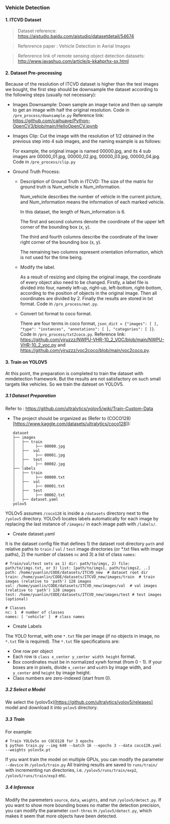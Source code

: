 ### Vehicle Detection

#### 1. ITCVD Dataset
> Dataset reference: https://aistudio.baidu.com/aistudio/datasetdetail/54674

> Refenrence paper : Vehicle Detection in Aerial Images

> Refenrence link of remote sensing object detection datasets: http://www.javashuo.com/article/p-kkahprhx-sx.html

#### 2. Dataset Pre-processing
Because of the resolution of ITCVD dataset is higher than the test images we bought, the first step should be downsample the dataset according to the following steps (usually not necessary):

- Images Downsample: Down sample an image twice and then up sample to get an image with half the original resolution. Code in `/pre_process/downsample.py` Reference link: https://github.com/caihuaye/Python-OpenCV3/blob/main/HelloOpenCV.ipynb

- Images Clip: Cut the image with the resolution of 1/2 obtained in the previous step into 4 sub images, and the naming example is as follows:

  For example, the original image is named 00000.jpg, and its 4 sub images are 00000_01.jpg, 00000_02.jpg, 00000_03.jpg, 00000_04.jpg. Code in `/pre_process/clip.py`

- Ground Truth Process: 
  - Description of Ground Truth in ITCVD:
    The size of the matrix for ground truth is Num_vehicle x Num_information.
    
    Num_vehicle describes the number of vehicle in the current picture, and Num_information means the information of each marked vehicle.
    
    In this dataset, the length of Num_information is 6.
    
    The first and second columns denote the coordinate of the upper left corner of the bounding box (x, y).
    
    The third and fourth columns describe the coordinate of the lower right corner of the bounding box (x, y).
    
    The remaining two columns represent orientation information, which is not used for the time being.
    
  - Modify the label.

    As a result of resizing and cliping the original image, the coordinate of every object also need to be changed. Firstly, a label file is divided into four, namely     left-up, right-up, left-bottom, right-bottom, according to the position of objects in the original image. Then all coordinates are divided by 2. Finally the     results are stored in txt format. Code in `/pro_process/mat.py`.
    
  - Convert txt format to coco format.
  
    There are four terms in coco format, `json_dict = {"images": [ ], "type": "instances", "annotations": [ ], "categories": [ ]}`. Code in `/pro_process/txt2coco.py`. Reference link: https://github.com/yiruzzz/NWPU-VHR-10_2_VOC/blob/main/NWPU-VHR-10_2_voc.py and https://github.com/yiruzzz/voc2coco/blob/main/voc2coco.py.
#### 3. Train on YOLOV5
At this point, the preparation is completed to train the dataset with mmdetection framework. But the results are not satisfactory on such small targets like vehicles. So we train the dateset on YOLOV5.

##### 3.1 Dataset Preparation 

Refer to : https://github.com/ultralytics/yolov5/wiki/Train-Custom-Data

- The project should be organized as (Refer to (COCO128)[https://www.kaggle.com/datasets/ultralytics/coco128]):

  ```text
  dataset 
  ├── images
  │   ├── train
  │   │     ├── 00000.jpg
  │   ├──  val
  │   │     ├── 00001.jpg
  │   ├──  test
  │   │     ├── 00002.jpg 
  ├── labels
  │   ├── train
  │   │     ├── 00000.txt
  │   ├──  val
  │   │     ├── 00001.txt
  │   ├──  test
  │   │     ├── 00002.txt 
  │   ├── dataset.yaml
  yolov5
  ```
 
 YOLOv5 assumes `/coco128` is inside a `/datasets` directory next to the `/yolov5` directory. YOLOv5 locates labels automatically for each image by replacing the last instance of `/images/` in each image path with `/labels/`.
 
- Create dataset.yaml

It is the dataset config file that defines 1) the dataset root directory `path` and relative paths to `train` / `val` / `test` image directories (or *.txt files with image paths), 2) the number of classes `nc` and 3) a list of class `names`:
```
# Train/val/test sets as 1) dir: path/to/imgs, 2) file: path/to/imgs.txt, or 3) list: [path/to/imgs1, path/to/imgs2, ..]
path: /home/yuanlin/CODE/datasets/ITCVD_new  # dataset root dir
train: /home/yuanlin/CODE/datasets/ITCVD_new/images/train  # train images (relative to 'path') 128 images
val: /home/yuanlin/CODE/datasets/ITCVD_new/images/val  # val images (relative to 'path') 128 images
test: /home/yuanlin/CODE/datasets/ITCVD_new/images/test # test images (optional)

# Classes
nc: 1  # number of classes
names: [ 'vehicle' ]  # class names
```
- Create Labels

The YOLO format, with one `*.txt` file per image (if no objects in image, no `*.txt` file is required). The `*.txt` file specifications are:

  - One row per object
  - Each row is `class x_center y_center width height` format.
  - Box coordinates must be in normalized xywh format (from 0 - 1). If your boxes are in pixels, divide `x_center` and `width` by image width, and `y_center` and `height` by image height.
  - Class numbers are zero-indexed (start from 0). 
##### 3.2 Select a Model

We select the (yolov5x)[https://github.com/ultralytics/yolov5/releases] model and download it into `yolov5` directory.

##### 3.3 Train

For example:
```
# Train YOLOv5x on COCO128 for 3 epochs
$ python train.py --img 640 --batch 16 --epochs 3 --data coco128.yaml --weights yolov5x.pt
```
If you want train the model on multiple GPUs, you can modify the parameter `--device` in `/yolov5/train.py`
All training results are saved to `runs/train/` with incrementing run directories, i.e. `/yolov5/runs/train/exp2`, `/yolov5/runs/train/exp3` etc. 

##### 3.4 Inference

Modify the paremeters `source`, `data`, `weights`, and run `/yolov5/detect.py`.
If you want to show more bounding boxes no matter the detection precision, you can modify the parameter `conf-thres` in `/yolov5/detect.py`, which makes it seem that more objects have been detected.
